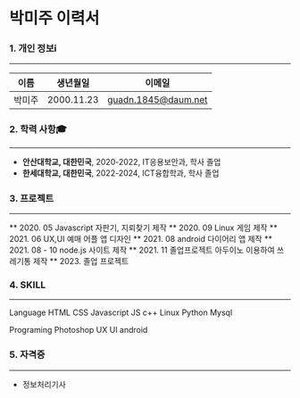 # 박미주 이력서

### 1. 개인 정보ℹ️
***
이름 | 생년월일 | 이메일
--- | --- | --- |
박미주 | 2000.11.23 | guadn.1845@daum.net

### 2. 학력 사항🎓
***
* **안산대학교, 대한민국**, 2020-2022, IT응용보안과, 학사 졸업
* **한세대학교, 대한민국**, 2022-2024, ICT융합학과, 학사 졸업

### 3. 프로젝트
***
**  2020. 05 Javascript 자판기, 지뢰찾기 제작
**  2020. 09 Linux 게임 제작
**  2021. 06 UX,UI 예매 어플 앱 디자인 
**  2021. 08 android 다이어리 앱 제작
**  2021. 08 - 10 node.js 사이트 제작
**  2021. 11 졸업프로젝트 아두이노 이용하여 쓰레기통 제작
**  2023. 졸업 프로젝트 

### 4. SKILL 
***
Language
HTML CSS Javascript JS c++ Linux Python Mysql

Programing
Photoshop UX UI android 

### 5. 자격증
***
* 정보처리기사
